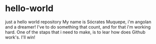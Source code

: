 # hello-world
just a hello world repository
My name  is Sócrates Muquepe, i'm angolan and a dreamer!
I've to do something that count, and for that i'm working hard.
One of the staps that i need to make, is to lear how does Github work's.
I'll win!
